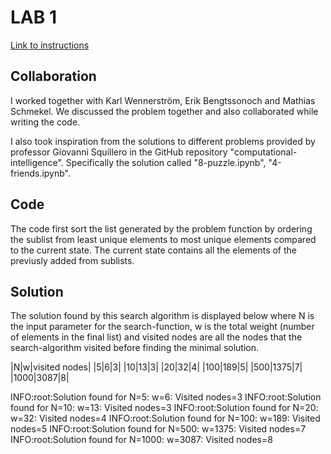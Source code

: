 # LAB 1
[Link to instructions](https://github.com/squillero/computational-intelligence/blob/master/2022-23/lab1_set-covering.ipynb)

## Collaboration
I worked together with Karl Wennerström, Erik Bengtssonoch and Mathias Schmekel. We discussed the problem together and also collaborated while writing the code.

I also took inspiration from the solutions to different problems provided by professor Giovanni Squillero in the GitHub repository "computational-intelligence". Specifically the solution called "8-puzzle.ipynb", "4-friends.ipynb".

## Code
The code first sort the list generated by the problem function by ordering the sublist from least unique elements to most unique elements compared to the current state. The current state contains all the elements of the previusly added from sublists. 

## Solution
The solution found by this search algorithm is displayed below where N is the input parameter for the search-function, w is the total weight (number of elements in the final list) and visited nodes are all the nodes that the search-algorithm visited before finding the minimal solution. 

|N|w|visited nodes|
|5|6|3|
|10|13|3|
|20|32|4|
|100|189|5|
|500|1375|7|
|1000|3087|8|

INFO:root:Solution found for N=5: w=6: Visited nodes=3
INFO:root:Solution found for N=10: w=13: Visited nodes=3
INFO:root:Solution found for N=20: w=32: Visited nodes=4
INFO:root:Solution found for N=100: w=189: Visited nodes=5
INFO:root:Solution found for N=500: w=1375: Visited nodes=7
INFO:root:Solution found for N=1000: w=3087: Visited nodes=8


